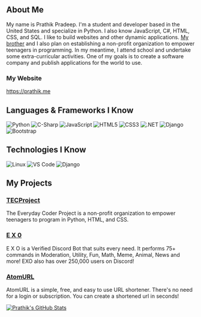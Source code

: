 ## About Me

My name is Prathik Pradeep. I'm a student and developer based in the United States and specialize in Python. I also know JavaScript, C#, HTML, CSS, and SQL. I like to build websites and other dynamic applications. [My brother](https://github.com/pranav-pradeep) and I also plan on establishing a non-profit organization to empower teenagers in programming. In my meantime, I attend school and undertake some extra-curricular activities. One of my goals is to create a software company and publish applications for the world to use.

### My Website
https://prathik.me

## Languages & Frameworks I Know
![Python](http://img.shields.io/badge/-Python-3776AB?style=for-the-badge&logo=python&logoColor=white)
![C-Sharp](http://img.shields.io/badge/C%23-239120?style=for-the-badge&logo=c-sharp&logoColor=white)
![JavaScript](http://img.shields.io/badge/JavaScript-F7DF1E?style=for-the-badge&logo=javascript&logoColor=black)
![HTML5](https://img.shields.io/badge/-HTML5-%23E44D27?style=for-the-badge&logo=html5&logoColor=white)
![CSS3](https://img.shields.io/badge/-CSS3-%231572B6?style=for-the-badge&logo=css3)
![.NET](http://img.shields.io/badge/.NET-5C2D91?style=for-the-badge&logo=.net&logoColor=white)
![Django](http://img.shields.io/badge/Django-092E20?style=for-the-badge&logo=django&logoColor=white)
![Bootstrap](https://img.shields.io/badge/Bootstrap-563D7C?style=for-the-badge&logo=bootstrap&logoColor=white)

## Technologies I Know
![Linux](http://img.shields.io/badge/Ubuntu-E95420?style=for-the-badge&logo=linux&logoColor=black)
![VS Code](http://img.shields.io/badge/-VS%20Code-007ACC?style=for-the-badge&logo=visual-studio-code&logoColor=white)
![Django](http://img.shields.io/badge/PostgreSQL-316192?style=for-the-badge&logo=postgresql&logoColor=white)

## My Projects

### [TECProject](https://coderproject.tech)
The Everyday Coder Project is a non-profit organization to
empower teenagers to program in Python, HTML, and CSS.

### [E X 0](https://exobot.xyz)
E X O is a Verified Discord Bot that suits every need.
It performs 75+ commands in Moderation, Utility,
Fun, Math, Meme, Animal, News and more! EXO also has
over 250,000 users on Discord!

### [AtomURL](https://github.com/PRA7H1K/atom)
AtomURL is a simple, free, and easy to use URL shortener.
There's no need for a login or subscription. You can create a
shortened url in seconds!

[![Prathik's GitHub Stats](https://github-readme-stats.vercel.app/api?username=PRA7H1K&show_icons=true&theme=vue)](https://github.com/pra7h1k)
